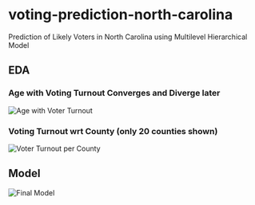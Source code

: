 # voting-prediction-north-carolina
Prediction of Likely Voters in North Carolina using Multilevel Hierarchical Model

## EDA

### Age with Voting Turnout Converges and Diverge later
![Age with Voter Turnout](https://github.com/ravitashaw/voting-prediction-north-carolina/blob/master/eda/eda.png)

### Voting Turnout wrt County (only 20 counties shown)
![Voter Turnout per County](https://github.com/ravitashaw/voting-prediction-north-carolina/blob/master/eda/eda_county.png)

## Model
![Final Model](https://github.com/ravitashaw/voting-prediction-north-carolina/blob/master/eda/model.png)
